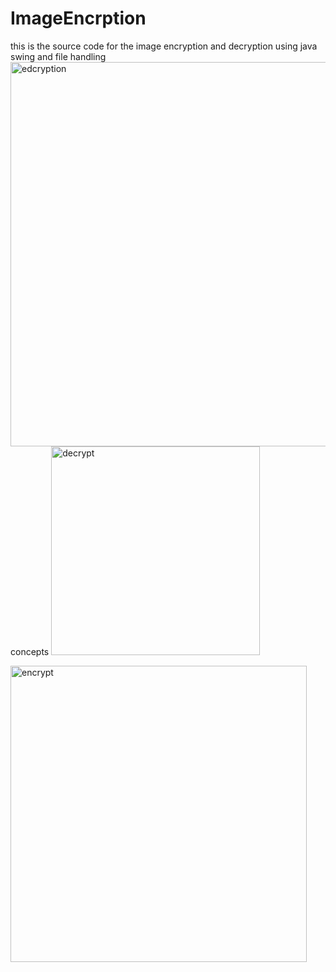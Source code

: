 # ImageEncrption
this is the source code for the image encryption and decryption using java swing and file handling <img width="615" alt="edcryption" src="https://user-images.githubusercontent.com/89973994/183842623-24ea1f90-dc27-4920-b983-ecc46525c0ce.PNG">
concepts
<img width="334" alt="decrypt" src="https://user-images.githubusercontent.com/89973994/183842652-55afba83-50f1-4a5a-bffb-0efd661ec8ff.PNG">

<img width="474" alt="encrypt" src="https://user-images.githubusercontent.com/89973994/183842639-62fae49d-e6c6-4d2a-b7ab-b04aef3c4056.PNG">
